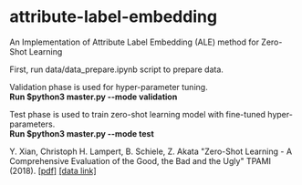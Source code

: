 # attribute-label-embedding
An Implementation of Attribute Label Embedding (ALE) method for Zero-Shot Learning

First, run data/data_prepare.ipynb script to prepare data. 

Validation phase is used for hyper-parameter tuning.   
**Run $python3 master.py --mode validation**

Test phase is used to train zero-shot learning model with fine-tuned hyper-parameters.   
**Run $python3 master.py --mode test**
   
Y. Xian, Christoph H. Lampert, B. Schiele, Z. Akata "Zero-Shot Learning - A Comprehensive Evaluation of the Good, the Bad and the Ugly" TPAMI (2018). [[pdf]](https://arxiv.org/pdf/1707.00600.pdf) [[data link]](https://www.mpi-inf.mpg.de/departments/computer-vision-and-multimodal-computing/research/zero-shot-learning/zero-shot-learning-the-good-the-bad-and-the-ugly/)
